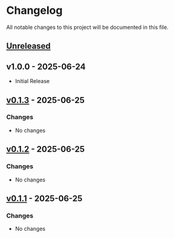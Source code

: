 # Changelog

All notable changes to this project will be documented in this file.

## [Unreleased](https://github.com/Riley19280/changelog-test/compare/v0.1.3...HEAD)

## v1.0.0 - 2025-06-24

- Initial Release

## [v0.1.3](https://github.com/Riley19280/changelog-test/compare/v0.1.2...v0.1.3) - 2025-06-25

### Changes

* No changes

## [v0.1.2](https://github.com/Riley19280/changelog-test/compare/v0.1.1...v0.1.2) - 2025-06-25

### Changes

* No changes

## [v0.1.1](https://github.com/Riley19280/changelog-test/compare/master...v0.1.1) - 2025-06-25

### Changes

* No changes
